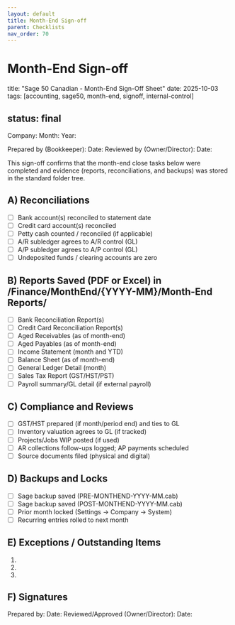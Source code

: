 ```yaml
---
layout: default
title: Month-End Sign-off
parent: Checklists
nav_order: 70
---
```

# Month-End Sign-off

title: "Sage 50 Canadian - Month-End Sign-Off Sheet"
date: 2025-10-03
tags: [accounting, sage50, month-end, signoff, internal-control]

## status: final

Company:                             Month:                  Year:

Prepared by (Bookkeeper):                           Date:
Reviewed by (Owner/Director):                       Date:

This sign-off confirms that the month-end close tasks below were completed and evidence (reports, reconciliations, and backups) was stored in the standard folder tree.

## A) Reconciliations


- [ ] Bank account(s) reconciled to statement date
- [ ] Credit card account(s) reconciled
- [ ] Petty cash counted / reconciled (if applicable)
- [ ] A/R subledger agrees to A/R control (GL)
- [ ] A/P subledger agrees to A/P control (GL)
- [ ] Undeposited funds / clearing accounts are zero

## B) Reports Saved (PDF or Excel) in /Finance/MonthEnd/{YYYY-MM}/Month-End Reports/


- [ ] Bank Reconciliation Report(s)
- [ ] Credit Card Reconciliation Report(s)
- [ ] Aged Receivables (as of month-end)
- [ ] Aged Payables (as of month-end)
- [ ] Income Statement (month and YTD)
- [ ] Balance Sheet (as of month-end)
- [ ] General Ledger Detail (month)
- [ ] Sales Tax Report (GST/HST/PST)
- [ ] Payroll summary/GL detail (if external payroll)

## C) Compliance and Reviews


- [ ] GST/HST prepared (if month/period end) and ties to GL
- [ ] Inventory valuation agrees to GL (if tracked)
- [ ] Projects/Jobs WIP posted (if used)
- [ ] AR collections follow-ups logged; AP payments scheduled
- [ ] Source documents filed (physical and digital)

## D) Backups and Locks


- [ ] Sage backup saved (PRE-MONTHEND-YYYY-MM.cab)
- [ ] Sage backup saved (POST-MONTHEND-YYYY-MM.cab)
- [ ] Prior month locked (Settings -> Company -> System)
- [ ] Recurring entries rolled to next month

## E) Exceptions / Outstanding Items
1.
2.
3.

## F) Signatures
Prepared by:                               Date:
Reviewed/Approved (Owner/Director):        Date:

